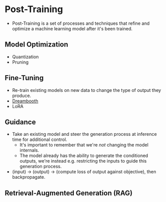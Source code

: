 # Post-Training

- Post-Training  is a set of processes and techniques that refine and optimize a machine learning model after it's been trained.

## Model Optimization

- Quantization
- Pruning

## Fine-Tuning

- Re-train existing models on new data to change the type of output they produce.
- [Dreambooth](../10_diffusion/notes.md)
- LoRA

## Guidance

- Take an existing model and steer the generation process at inference time for additional control.
  - It's important to remember that we're _not_ changing the model internals. 
  - The model already has the ability to generate the conditioned outputs, we're instead e.g. restricting the inputs to guide this generation process. 
- (input) -> (output) -> (compute loss of output against objective), then backpropagate.

## Retrieval-Augmented Generation (RAG)